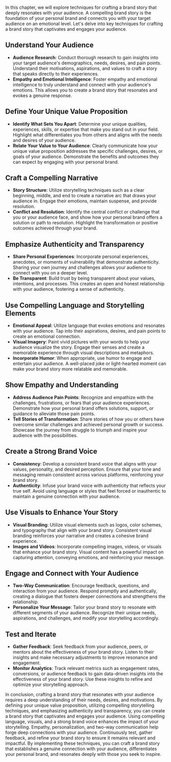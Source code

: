 
In this chapter, we will explore techniques for crafting a brand story that deeply resonates with your audience. A compelling brand story is the foundation of your personal brand and connects you with your target audience on an emotional level. Let's delve into key techniques for crafting a brand story that captivates and engages your audience.

Understand Your Audience
------------------------

* **Audience Research**: Conduct thorough research to gain insights into your target audience's demographics, needs, desires, and pain points. Understand their motivations, aspirations, and values to craft a story that speaks directly to their experiences.
* **Empathy and Emotional Intelligence**: Foster empathy and emotional intelligence to truly understand and connect with your audience's emotions. This allows you to create a brand story that resonates and evokes a genuine response.

Define Your Unique Value Proposition
------------------------------------

* **Identify What Sets You Apart**: Determine your unique qualities, experiences, skills, or expertise that make you stand out in your field. Highlight what differentiates you from others and aligns with the needs and desires of your audience.
* **Relate Your Value to Your Audience**: Clearly communicate how your unique value proposition addresses the specific challenges, desires, or goals of your audience. Demonstrate the benefits and outcomes they can expect by engaging with your personal brand.

Craft a Compelling Narrative
----------------------------

* **Story Structure**: Utilize storytelling techniques such as a clear beginning, middle, and end to create a narrative arc that draws your audience in. Engage their emotions, maintain suspense, and provide resolution.
* **Conflict and Resolution**: Identify the central conflict or challenge that you or your audience face, and show how your personal brand offers a solution or path to resolution. Highlight the transformation or positive outcomes achieved through your brand.

Emphasize Authenticity and Transparency
---------------------------------------

* **Share Personal Experiences**: Incorporate personal experiences, anecdotes, or moments of vulnerability that demonstrate authenticity. Sharing your own journey and challenges allows your audience to connect with you on a deeper level.
* **Be Transparent**: Build trust by being transparent about your values, intentions, and processes. This creates an open and honest relationship with your audience, fostering a sense of authenticity.

Use Compelling Language and Storytelling Elements
-------------------------------------------------

* **Emotional Appeal**: Utilize language that evokes emotions and resonates with your audience. Tap into their aspirations, desires, and pain points to create an emotional connection.
* **Visual Imagery**: Paint vivid pictures with your words to help your audience visualize the story. Engage their senses and create a memorable experience through visual descriptions and metaphors.
* **Incorporate Humor**: When appropriate, use humor to engage and entertain your audience. A well-placed joke or light-hearted moment can make your brand story more relatable and memorable.

Show Empathy and Understanding
------------------------------

* **Address Audience Pain Points**: Recognize and empathize with the challenges, frustrations, or fears that your audience experiences. Demonstrate how your personal brand offers solutions, support, or guidance to alleviate those pain points.
* **Tell Stories of Transformation**: Share stories of how you or others have overcome similar challenges and achieved personal growth or success. Showcase the journey from struggle to triumph and inspire your audience with the possibilities.

Create a Strong Brand Voice
---------------------------

* **Consistency**: Develop a consistent brand voice that aligns with your values, personality, and desired perception. Ensure that your tone and messaging remain consistent across various platforms, reinforcing your brand story.
* **Authenticity**: Infuse your brand voice with authenticity that reflects your true self. Avoid using language or styles that feel forced or inauthentic to maintain a genuine connection with your audience.

Use Visuals to Enhance Your Story
---------------------------------

* **Visual Branding**: Utilize visual elements such as logos, color schemes, and typography that align with your brand story. Consistent visual branding reinforces your narrative and creates a cohesive brand experience.
* **Images and Videos**: Incorporate compelling images, videos, or visuals that enhance your brand story. Visual content has a powerful impact on capturing attention, conveying emotions, and reinforcing your message.

Engage and Connect with Your Audience
-------------------------------------

* **Two-Way Communication**: Encourage feedback, questions, and interaction from your audience. Respond promptly and authentically, creating a dialogue that fosters deeper connections and strengthens the relationship.
* **Personalize Your Message**: Tailor your brand story to resonate with different segments of your audience. Recognize their unique needs, aspirations, and challenges, and modify your storytelling accordingly.

Test and Iterate
----------------

* **Gather Feedback**: Seek feedback from your audience, peers, or mentors about the effectiveness of your brand story. Listen to their insights and make necessary adjustments to improve resonance and engagement.
* **Monitor Analytics**: Track relevant metrics such as engagement rates, conversions, or audience feedback to gain data-driven insights into the effectiveness of your brand story. Use these insights to refine and optimize your storytelling approach.

In conclusion, crafting a brand story that resonates with your audience requires a deep understanding of their needs, desires, and motivations. By defining your unique value proposition, utilizing compelling storytelling techniques, and emphasizing authenticity and transparency, you can create a brand story that captivates and engages your audience. Using compelling language, visuals, and a strong brand voice enhances the impact of your storytelling. Empathy, personalization, and two-way communication help forge deep connections with your audience. Continuously test, gather feedback, and refine your brand story to ensure it remains relevant and impactful. By implementing these techniques, you can craft a brand story that establishes a genuine connection with your audience, differentiates your personal brand, and resonates deeply with those you seek to inspire.
